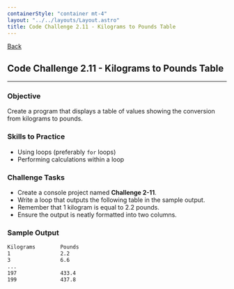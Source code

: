 ```yaml
---
containerStyle: "container mt-4"
layout: "../../layouts/Layout.astro"
title: Code Challenge 2.11 - Kilograms to Pounds Table
---
```


<a href="/code-challenges/" class="btn btn-sm btn-outline-light mb-3">
  <i class="si-arrow-left"></i> Back
</a>

## Code Challenge 2.11 - Kilograms to Pounds Table

---

### Objective

Create a program that displays a table of values showing the conversion from kilograms to pounds.

### Skills to Practice

- Using loops (preferably `for` loops)
- Performing calculations within a loop

### Challenge Tasks

- Create a console project named **Challenge 2-11**.
- Write a loop that outputs the following table in the sample output.
- Remember that 1 kilogram is equal to 2.2 pounds.
- Ensure the output is neatly formatted into two columns.

### Sample Output

```txt
Kilograms        Pounds   
1                2.2             
3                6.6             
...
197              433.4           
199              437.8
```